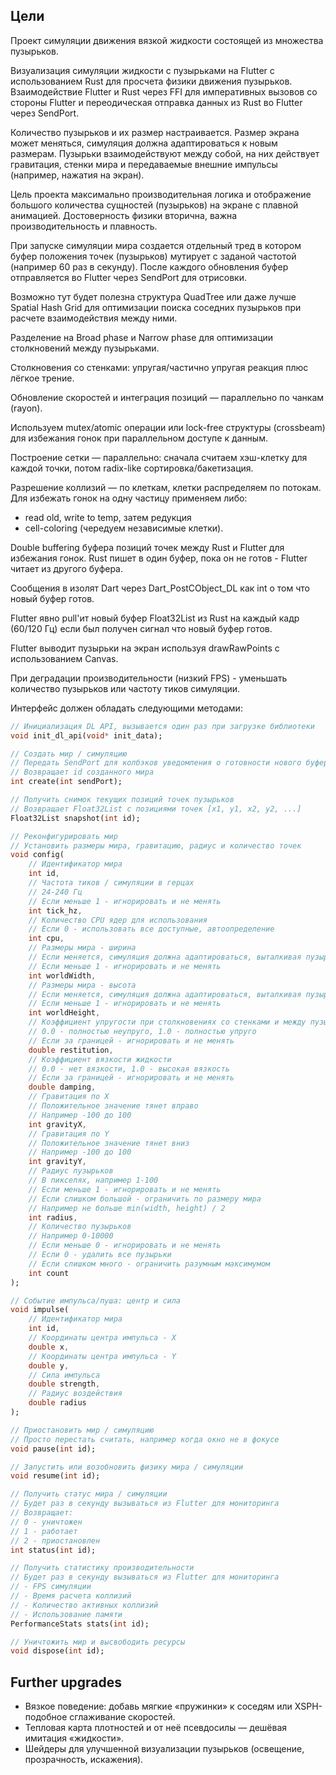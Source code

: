## Цели

Проект симуляции движения вязкой жидкости состоящей из множества пузырьков.

Визуализация симуляции жидкости с пузырьками на Flutter с использованием Rust для просчета физики движения пузырьков.
Взаимодействие Flutter и Rust через FFI для императивных вызовов со стороны Flutter и переодическая отправка данных из Rust во Flutter через SendPort.

Количество пузырьков и их размер настраивается.
Размер экрана может меняться, симуляция должна адаптироваться к новым размерам.
Пузырьки взаимодействуют между собой, на них действует гравитация, стенки мира и передаваемые внешние импульсы (например, нажатия на экран).

Цель проекта максимально производительная логика и отображение большого количества сущностей (пузырьков) на экране с плавной анимацией.
Достоверность физики вторична, важна производительность и плавность.

При запуске симуляции мира создается отдельный тред в котором буфер положения точек (пузырьков) мутирует с заданой частотой (например 60 раз в секунду). После каждого обновления буфер отправляется во Flutter через SendPort для отрисовки.

Возможно тут будет полезна структура QuadTree или даже лучше Spatial Hash Grid для оптимизации поиска соседних пузырьков при расчете взаимодействия между ними.

Разделение на Broad phase и Narrow phase для оптимизации столкновений между пузырьками.

Столкновения со стенками: упругая/частично упругая реакция плюс лёгкое трение.

Обновление скоростей и интеграция позиций — параллельно по чанкам (rayon).

Используем mutex/atomic операции или lock-free структуры (crossbeam) для избежания гонок при параллельном доступе к данным.

Построение сетки — параллельно: сначала считаем хэш-клетку для каждой точки, потом radix-like сортировка/бакетизация.

Разрешение коллизий — по клеткам, клетки распределяем по потокам. Для избежать гонок на одну частицу применяем либо:

- read old, write to temp, затем редукция
- cell-coloring (чередуем независимые клетки).

Double buffering буфера позиций точек между Rust и Flutter для избежания гонок.
Rust пишет в один буфер, пока он не готов - Flutter читает из другого буфера.

Сообщения в изолят Dart через Dart_PostCObject_DL как int о том что новый буфер готов.

Flutter явно pull'ит новый буфер Float32List из Rust на каждый кадр (60/120 Гц) если был получен сигнал что новый буфер готов.

Flutter выводит пузырьки на экран используя drawRawPoints с использованием Canvas.

При деградации производительности (низкий FPS) - уменьшать количество пузырьков или частоту тиков симуляции.

Интерфейс должен обладать следующими методами:

```dart
// Инициализация DL API, вызывается один раз при загрузке библиотеки
void init_dl_api(void* init_data);

// Создать мир / симуляцию
// Передать SendPort для колбэков уведомления о готовности нового буфера
// Возвращает id созданного мира
int create(int sendPort);

// Получить снимок текущих позиций точек пузырьков
// Возвращает Float32List с позициями точек [x1, y1, x2, y2, ...]
Float32List snapshot(int id);

// Реконфигурировать мир
// Установить размеры мира, гравитацию, радиус и количество точек
void config(
    // Идентификатор мира
    int id,
    // Частота тиков / симуляции в герцах
    // 24-240 Гц
    // Если меньше 1 - игнорировать и не менять
    int tick_hz,
    // Количество CPU ядер для использования
    // Если 0 - использовать все доступные, автоопределение
    int cpu,
    // Размеры мира - ширина
    // Если меняется, симуляция должна адаптироваться, выталкивая пузырьки внутрь
    // Если меньше 1 - игнорировать и не менять
    int worldWidth,
    // Размеры мира - высота
    // Если меняется, симуляция должна адаптироваться, выталкивая пузырьки внутрь
    // Если меньше 1 - игнорировать и не менять
    int worldHeight,
    // Коэффициент упругости при столкновениях со стенками и между пузырьками
    // 0.0 - полностью неупруго, 1.0 - полностью упруго
    // Если за границей - игнорировать и не менять
    double restitution,
    // Коэффициент вязкости жидкости
    // 0.0 - нет вязкости, 1.0 - высокая вязкость
    // Если за границей - игнорировать и не менять
    double damping,
    // Гравитация по X
    // Положительное значение тянет вправо
    // Например -100 до 100
    int gravityX,
    // Гравитация по Y
    // Положительное значение тянет вниз
    // Например -100 до 100
    int gravityY,
    // Радиус пузырьков
    // В пикселях, например 1-100
    // Если меньше 1 - игнорировать и не менять
    // Если слишком большой - ограничить по размеру мира
    // Например не больше min(width, height) / 2
    int radius,
    // Количество пузырьков
    // Например 0-10000
    // Если меньше 0 - игнорировать и не менять
    // Если 0 - удалить все пузырьки
    // Если слишком много - ограничить разумным максимумом
    int count
);

// Событие импульса/пуша: центр и сила
void impulse(
    // Идентификатор мира
    int id,
    // Координаты центра импульса - X
    double x,
    // Координаты центра импульса - Y
    double y,
    // Сила импульса
    double strength,
    // Радиус воздействия
    double radius
);

// Приостановить мир / симуляцию
// Просто перестать считать, например когда окно не в фокусе
void pause(int id);

// Запустить или возобновить физику мира / симуляции
void resume(int id);

// Получить статус мира / симуляции
// Будет раз в секунду вызываться из Flutter для мониторинга
// Возвращает:
// 0 - уничтожен
// 1 - работает
// 2 - приостановлен
int status(int id);

// Получить статистику производительности
// Будет раз в секунду вызываться из Flutter для мониторинга
// - FPS симуляции
// - Время расчета коллизий
// - Количество активных коллизий
// - Использование памяти
PerformanceStats stats(int id);

// Уничтожить мир и высвободить ресурсы
void dispose(int id);
```

## Further upgrades

- Вязкое поведение: добавь мягкие «пружинки» к соседям или XSPH-подобное сглаживание скоростей.
- Тепловая карта плотностей и от неё псевдосилы — дешёвая имитация «жидкости».
- Шейдеры для улучшенной визуализации пузырьков (освещение, прозрачность, искажения).
